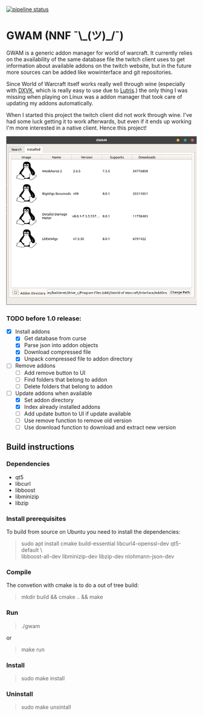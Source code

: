 [![pipeline status](https://gitlab.com/jonasknarbakk/WoW-AddonManager/badges/qt5/pipeline.svg)](https://gitlab.com/jonasknarbakk/WoW-AddonManager/commits/qt5)

# GWAM (NNF ¯\\\_(ツ)\_/¯)

GWAM is a generic addon manager for world of warcraft. It currently relies
on the availability of the same database file the twitch client uses to
get information about available addons on the twitch website, but in the future
more sources can be added like wowinterface and git repositories.

Since World of Warcraft itself works really well through wine (especially with
[DXVK](https://github.com/doitsujin/dxvk), which is really easy to use due to
[Lutris](https://github.com/lutris/lutris).) the only thing I was missing when
playing on Linux was a addon manager that took care of updating my addons
automatically.

When I started this project the twitch client did not work
through wine. I've had some luck getting it to work afterwards, but even if it
ends up working I'm more interested in a native client. Hence this project!

![](resources/images/gwam-preview.png)

### TODO before 1.0 release:

- [x] Install addons
	- [x] Get database from curse
	- [x] Parse json into addon objects
	- [x] Download compressed file
	- [x] Unpack compressed file to addon directory
- [ ] Remove addons
	- [ ] Add remove button to UI
	- [ ] Find folders that belong to addon
	- [ ] Delete folders that belong to addon
- [ ] Update addons when available
	- [x] Set addon directory
	- [x] Index already installed addons
	- [ ] Add update button to UI if update available
	- [ ] Use remove function to remove old version
	- [ ] Use download function to download and extract new version

## Build instructions

### Dependencies

- qt5
- libcurl
- libboost
- libminizip
- libzip

### Install prerequisites
To build from source on Ubuntu you need to install the dependencies:
> sudo apt install cmake build-essential libcurl4-openssl-dev qt5-default \\\
libboost-all-dev libminizip-dev libzip-dev nlohmann-json-dev

### Compile
The convetion with cmake is to do a out of tree build:
> mkdir build && cmake .. && make

### Run
> ./gwam

or

> make run

### Install
> sudo make install

### Uninstall
> sudo make unsintall
